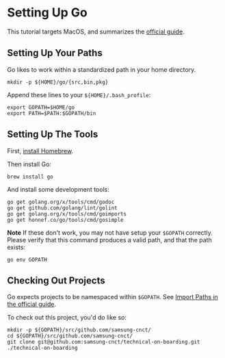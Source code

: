 # Setting Up Go

This tutorial targets MacOS, and summarizes the [official guide][1].

## Setting Up Your Paths

Go likes to work within a standardized path in your home directory. 

```shell
mkdir -p ${HOME}/go/{src,bin,pkg}
```

Append these lines to your `${HOME}/.bash_profile`:

```shell
export GOPATH=$HOME/go
export PATH=$PATH:$GOPATH/bin
```

## Setting Up The Tools 

First, [install Homebrew](https://brew.sh/). 

Then install Go:

```shell
brew install go
```

And install some development tools:

```shell
go get golang.org/x/tools/cmd/godoc
go get github.com/golang/lint/golint
go get golang.org/x/tools/cmd/goimports
go get honnef.co/go/tools/cmd/gosimple
```

**Note** If these don't work, you may not have setup your `$GOPATH` correctly.
Please verify that this command produces a valid path, and that the path exists:

```shell
go env GOPATH
```

## Checking Out Projects

Go expects projects to be namespaced within `$GOPATH`. 
See [Import Paths in the official guide][2].

To check out this project, you'd do like so:

```shell
mkdir -p ${GOPATH}/src/github.com/samsung-cnct/
cd ${GOPATH}/src/github.com/samsung-cnct/
git clone git@github.com:samsung-cnct/technical-on-boarding.git ./technical-on-boarding
```


[1]: https://golang.org/doc/code.html
[2]: https://golang.org/doc/code.html#ImportPaths
